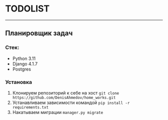 # TODOLIST

***

## Планировщик задач


### Стек:
+ Python 3.11
+ Django 4.1.7
+ Postgres


### Установка
1. Клонируем репозиторий к себе на хост `git clone https://github.com/DenisAhmedov/home_works.git`
2. Устанавливаем зависимости командой `pip install -r requirements.txt`
3. Накатываем миграции `manager.py migrate`
